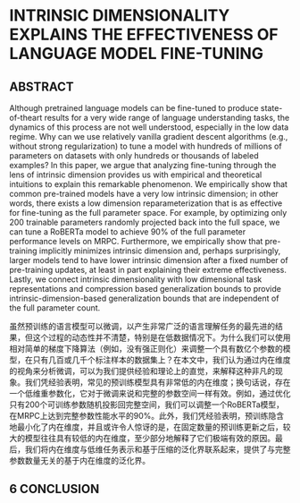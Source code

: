# INTRINSIC DIMENSIONALITY EXPLAINS THE EFFECTIVENESS OF LANGUAGE MODEL FINE-TUNING

## ABSTRACT

Although pretrained language models can be fine-tuned to produce state-of-theart results for a very wide range of language understanding tasks, the dynamics of this process are not well understood, especially in the low data regime. Why can we use relatively vanilla gradient descent algorithms (e.g., without strong regularization) to tune a model with hundreds of millions of parameters on datasets with only hundreds or thousands of labeled examples? In this paper, we argue that analyzing fine-tuning through the lens of intrinsic dimension provides us with empirical and theoretical intuitions to explain this remarkable phenomenon. We empirically show that common pre-trained models have a very low intrinsic dimension; in other words, there exists a low dimension reparameterization that is as effective for fine-tuning as the full parameter space. For example, by optimizing only 200 trainable parameters randomly projected back into the full space, we can tune a RoBERTa model to achieve 90% of the full parameter performance levels on MRPC. Furthermore, we empirically show that pre-training implicitly minimizes intrinsic dimension and, perhaps surprisingly, larger models tend to have lower intrinsic dimension after a fixed number of pre-training updates, at least in part explaining their extreme effectiveness. Lastly, we connect intrinsic dimensionality with low dimensional task representations and compression based generalization bounds to provide intrinsic-dimension-based generalization bounds that are independent of the full parameter count.

虽然预训练的语言模型可以微调，以产生非常广泛的语言理解任务的最先进的结果，但这个过程的动态性并不清楚，特别是在低数据情况下。为什么我们可以使用相对简单的梯度下降算法（例如，没有强正则化）来调整一个具有数亿个参数的模型，在只有几百或几千个标注样本的数据集上？在本文中，我们认为通过内在维度的视角来分析微调，可以为我们提供经验和理论上的直觉，来解释这种非凡的现象。我们凭经验表明，常见的预训练模型具有非常低的内在维度；换句话说，存在一个低维重参数化，它对于微调来说和完整的参数空间一样有效。例如，通过优化只有200个可训练参数随机投影回完整空间，我们可以调整一个RoBERTa模型，在MRPC上达到完整参数性能水平的90%。此外，我们凭经验表明，预训练隐含地最小化了内在维度，并且或许令人惊讶的是，在固定数量的预训练更新之后，较大的模型往往具有较低的内在维度，至少部分地解释了它们极端有效的原因。最后，我们将内在维度与低维任务表示和基于压缩的泛化界联系起来，提供了与完整参数数量无关的基于内在维度的泛化界。

## 6 CONCLUSION

